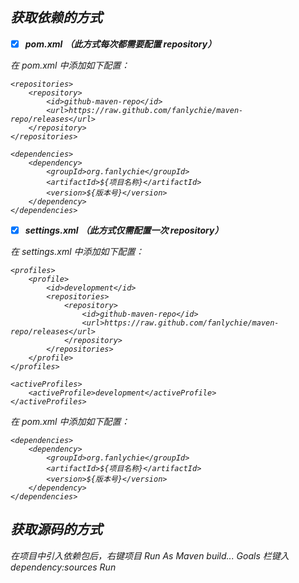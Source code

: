 ## <i class="icon ion-flag"/> 获取依赖的方式
- [x] ***pom.xml*** **（此方式每次都需要配置 repository）**

在 pom.xml 中添加如下配置：


```
<repositories>
    <repository>
        <id>github-maven-repo</id>
        <url>https://raw.github.com/fanlychie/maven-repo/releases</url>
    </repository>
</repositories>

<dependencies>
    <dependency>
        <groupId>org.fanlychie</groupId>
        <artifactId>${项目名称}</artifactId>
        <version>${版本号}</version>
    </dependency>
</dependencies>
```

- [x] ***settings.xml*** **（此方式仅需配置一次 repository）**

在 settings.xml 中添加如下配置：


```
<profiles>
    <profile>
        <id>development</id>
        <repositories>
            <repository>
                <id>github-maven-repo</id>
                <url>https://raw.github.com/fanlychie/maven-repo/releases</url>
            </repository>
        </repositories>
    </profile>
</profiles>

<activeProfiles>
    <activeProfile>development</activeProfile>
</activeProfiles>
```

在 pom.xml 中添加如下配置：


```
<dependencies>
    <dependency>
        <groupId>org.fanlychie</groupId>
        <artifactId>${项目名称}</artifactId>
        <version>${版本号}</version>
    </dependency>
</dependencies>
```

## <i class="icon ion-flag"/> 获取源码的方式
在项目中引入依赖包后，右键项目 <i class="icon ion-arrow-right-c"/> Run As <i class="icon ion-arrow-right-c"/> Maven build... <i class="icon ion-arrow-right-c"/> Goals 栏键入 dependency:sources <i class="icon ion-arrow-right-c"/> Run